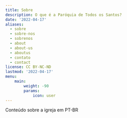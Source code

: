 ```yaml
---
title: Sobre
description: O que é a Paróquia de Todos os Santos?
date: '2022-04-17'
aliases:
  - sobre
  - sobre-nos
  - sobrenos
  - about
  - about-us
  - aboutus
  - contato
  - contact
license: CC BY-NC-ND
lastmod: '2022-04-17'
menu:
    main: 
        weight: -90
        params:
            icon: user
---
```



Conteúdo sobre a igreja em PT-BR
